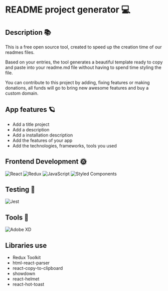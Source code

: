 # README project generator 💻
## Description 📚
 This is a free open source tool, created to speed up the creation time of our readmes files. 

Based on your entries, the tool generates a beautiful template ready to copy and paste into your readme.md file without having to spend time styling the file.

You can contribute to this project by adding, fixing features or making donations, all funds will go to bring new awesome features and buy a custom domain. 
 
## App features 🪐
- Add a title project
- Add a description
- Add a installation description
- Add the features of your app
- Add the technologies, frameworks, tools you used 
## Frontend Development 🌞 
![React](https://img.shields.io/badge/react-%2320232a.svg?style=for-the-badge&logo=react&logoColor=%2361DAFB) ![Redux](https://img.shields.io/badge/redux-%23593d88.svg?style=for-the-badge&logo=redux&logoColor=white) ![JavaScript](https://img.shields.io/badge/javascript-%23323330.svg?style=for-the-badge&logo=javascript&logoColor=%23F7DF1E) ![Styled Components](https://img.shields.io/badge/styled--components-DB7093?style=for-the-badge&logo=styled-components&logoColor=white)
 
## Testing 💫 
![Jest](https://img.shields.io/badge/-jest-%23C21325?style=for-the-badge&logo=jest&logoColor=white) 
 
## Tools 🎨 
![Adobe XD](https://img.shields.io/badge/Adobe%20XD-470137?style=for-the-badge&logo=Adobe%20XD&logoColor=#FF61F6)

## Libraries use
- Redux Toolkit
- html-react-parser
- react-copy-to-clipboard
- showdown
- react-helmet
- react-hot-toast